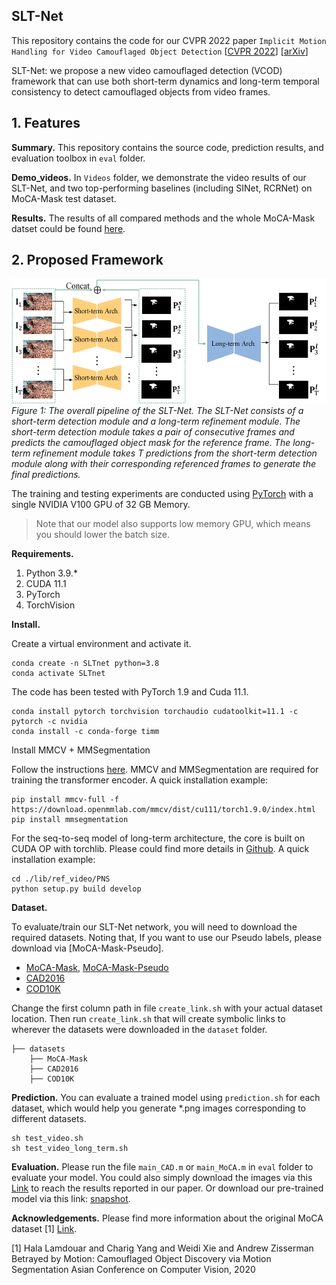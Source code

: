 ## SLT-Net

This repository contains the code for our CVPR 2022 paper `Implicit Motion Handling for Video Camouflaged Object Detection` [[CVPR 2022]()] [[arXiv]()] 

SLT-Net: we propose a new video camouflaged detection (VCOD) framework that can use both short-term dynamics and long-term temporal consistency to detect camouflaged objects from video frames.
<!-- ![alt text](./imgs/overall.png) -->

## 1. Features

**Summary.** This repository contains the source code, prediction results, and evaluation toolbox in `eval` folder.

**Demo_videos.** In `Videos` folder, we demonstrate the video results of our SLT-Net, and two top-performing baselines (including SINet, RCRNet) on MoCA-Mask test dataset.

**Results.** The results of all compared methods and the whole MoCA-Mask datset could be found [here](https://drive.google.com/drive/folders/1iQyFXCGhknRzsXk9m5KBnnGeig7F1Snm?usp=sharing). 


## 2. Proposed Framework

<p align="left">
    <img src="./imgs/overall.png" width='523' height='200' /> <br />
    <em>
    Figure 1: The overall pipeline of the SLT-Net. The SLT-Net consists of a short-term detection module and a long-term refinement module. The short-term detection module takes a pair of consecutive frames and predicts the camouflaged object mask for the reference frame. The long-term refinement module takes T predictions from the short-term detection module along with their corresponding referenced frames to generate the final predictions.
    </em>
</p>

The training and testing experiments are conducted using [PyTorch](https://github.com/pytorch/pytorch) with 
a single NVIDIA V100 GPU of 32 GB Memory.

> Note that our model also supports low memory GPU, which means you should lower the batch size.

**Requirements.** 
1. Python 3.9.*
2. CUDA 11.1
3. PyTorch 
4. TorchVision 

**Install.** 

Create a  virtual environment and activate it.
```shell
conda create -n SLTnet python=3.8
conda activate SLTnet
```
The code has been tested with PyTorch 1.9 and Cuda 11.1.
```shell
conda install pytorch torchvision torchaudio cudatoolkit=11.1 -c pytorch -c nvidia
conda install -c conda-forge timm
```

Install MMCV + MMSegmentation


Follow the instructions [here](https://mmcv.readthedocs.io/en/latest/get_started/installation.html). MMCV and MMSegmentation are required for training the transformer encoder. A quick installation example:

```shell
pip install mmcv-full -f https://download.openmmlab.com/mmcv/dist/cu111/torch1.9.0/index.html
pip install mmsegmentation
```

For the seq-to-seq model of long-term architecture, the core is built on CUDA OP with torchlib. 
Please could find more details in [Github](https://github.com/GewelsJI/PNS-Net). A quick installation example:

```shell
cd ./lib/ref_video/PNS
python setup.py build develop
```


**Dataset.** 

To evaluate/train our SLT-Net network, you will need to download the required datasets. Noting that, If you want to use our Pseudo labels, please download via [MoCA-Mask-Pseudo].

* [MoCA-Mask](https://drive.google.com/file/d/1FB24BGVrPOeUpmYbKZJYL5ermqUvBo_6/view?usp=sharing), [MoCA-Mask-Pseudo](https://drive.google.com/file/d/1a7ESYE30q5MHsmrfTasNEOsbjdpZdgz5/view?usp=sharing)
* [CAD2016](http://vis-www.cs.umass.edu/motionSegmentation/)
* [COD10K](https://drive.google.com/file/d/1vRYAie0JcNStcSwagmCq55eirGyMYGm5/view)

Change the first column path in file `create_link.sh` with your actual dataset location. Then run `create_link.sh` that will create symbolic links to wherever the datasets were downloaded in the `dataset` folder. 

```Shell
├── datasets
    ├── MoCA-Mask
    ├── CAD2016
    ├── COD10K
```

**Prediction.** 
You can evaluate a trained model using `prediction.sh` for each dataset, which would help you generate *.png images corresponding to different datasets.
```shell
sh test_video.sh
sh test_video_long_term.sh
```


**Evaluation.** 
Please run the file `main_CAD.m` or `main_MoCA.m`  in `eval` folder to evaluate your model. You could also simply download the images via this [Link](https://drive.google.com/drive/folders/1iQyFXCGhknRzsXk9m5KBnnGeig7F1Snm?usp=sharing) to reach the results reported in our paper. Or download our pre-trained model via this link: [snapshot](https://drive.google.com/file/d/1_u4dEdxM4AKuuh6EcWHAlo8EtR7e8q5v/view?usp=sharing). 


**Acknowledgements.** 
Please find more information about the original MoCA dataset [1] [Link](https://www.robots.ox.ac.uk/~vgg/data/MoCA/).

[1] Hala Lamdouar and Charig Yang and Weidi Xie and Andrew Zisserman
Betrayed by Motion: Camouflaged Object Discovery via Motion Segmentation 
Asian Conference on Computer Vision, 2020

